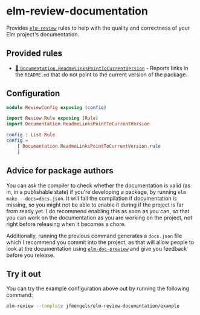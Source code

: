 # elm-review-documentation

Provides [`elm-review`](https://package.elm-lang.org/packages/jfmengels/elm-review/latest/) rules to help with the quality and correctness of your Elm project's documentation.


## Provided rules

- [🔧 `Documentation.ReadmeLinksPointToCurrentVersion`](https://package.elm-lang.org/packages/jfmengels/elm-review-documentation/1.0.1/Documentation-ReadmeLinksPointToCurrentVersion "Provides automatic fixes") - Reports links in the `README.md` that do not point to the current version of the package.

## Configuration

```elm
module ReviewConfig exposing (config)

import Review.Rule exposing (Rule)
import Documentation.ReadmeLinksPointToCurrentVersion

config : List Rule
config =
    [ Documentation.ReadmeLinksPointToCurrentVersion.rule
    ]
```

## Advice for package authors

You can ask the compiler to check whether the documentation is valid (as in, in a publishable state) if you're developing a package, by running `elm make --docs=docs.json`.
It will fail the compilation if documentation is missing, so you might not be able to enable it during if the project is
far from ready yet. I do recommend enabling this as soon as you can, so that you can work on the documentation as you are
working on the project, not right before releasing when it becomes a chore.

Additionally, running the previous command generates a `docs.json` file which I recommend you commit into the project, as
that will allow people to look at the documentation using [`elm-doc-preview`](https://elm-doc-preview.netlify.app/) and
give you feedback before you release.

## Try it out

You can try the example configuration above out by running the following command:

```bash
elm-review --template jfmengels/elm-review-documentation/example
```
